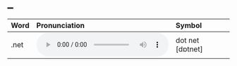 
# _

| Word  | Pronunciation | Symbol |
| :-- | :-- | :-- |
| .net | <audio :src="$withBase('/audio/_net.mp3')" controls="controls" controlslist="nodownload"></audio> | dot net [dɒtnet] |
